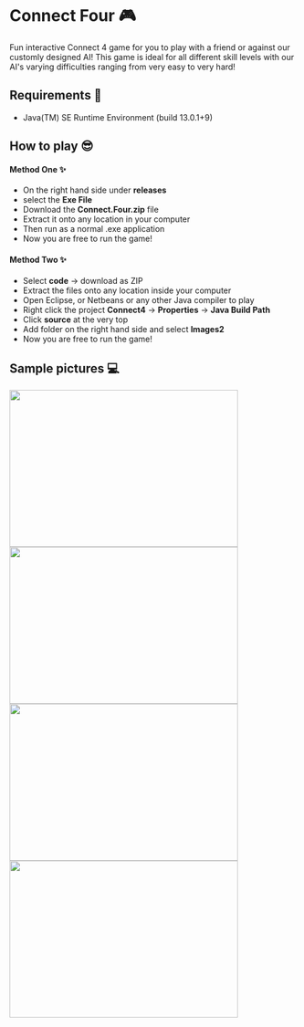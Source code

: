 # Connect Four :video_game:

Fun interactive Connect 4 game for you to play with a friend or against our customly designed AI! 
This game is ideal for all different skill levels with our AI's varying difficulties ranging from very easy to very hard!


## Requirements :floppy_disk:
- Java(TM) SE Runtime Environment (build 13.0.1+9)

## How to play :sunglasses:
#### Method One :sparkles:
- On the right hand side under __releases__ 
- select the __Exe File__
- Download the __Connect.Four.zip__ file
- Extract it onto any location in your computer
- Then run as a normal .exe application
- Now you are free to run the game!

#### Method Two :sparkles:
- Select __code__ -> download as ZIP
- Extract the files onto any location inside your computer
- Open Eclipse, or Netbeans or any other Java compiler to play
- Right click the project __Connect4__ -> __Properties__ -> __Java Build Path__ 
- Click __source__ at the very top
- Add folder on the right hand side and select __Images2__
- Now you are free to run the game!


## Sample pictures :computer:


<p float="left">
  <img src="https://github.com/JavaScape/connect4GUI/blob/master/images/MainPage.png" width="400" height="275">
  <img src="https://github.com/JavaScape/connect4GUI/blob/master/images/DifficultyPage.png" width="400" height="275">
  <img src="https://github.com/JavaScape/connect4GUI/blob/master/images/GamePage.png" width="400" height="275">
  <img src="https://github.com/JavaScape/connect4GUI/blob/master/images/InstructionPage.png" width="400" height="275">
</p>

